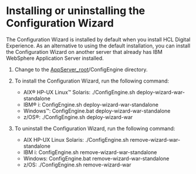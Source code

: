 # Installing or uninstalling the Configuration Wizard

The Configuration Wizard is installed by default when you install HCL Digital Experience. As an alternative to using the default installation, you can install the Configuration Wizard on another server that already has IBM WebSphere Application Server installed.

1.  Change to the [AppServer\_root](../reference/wpsdirstr.md#was_root)/ConfigEngine directory.

2.  To install the Configuration Wizard, run the following command:

    -   AIX® HP-UX Linux™ Solaris: ./ConfigEngine.sh deploy-wizard-war-standalone
    -   IBM® i: ConfigEngine.sh deploy-wizard-war-standalone
    -   Windows™: ConfigEngine.bat deploy-wizard-war-standalone
    -   z/OS®: ./ConfigEngine.sh deploy-wizard-war
3.  To uninstall the Configuration Wizard, run the following command:

    -   AIX HP-UX Linux Solaris: ./ConfigEngine.sh remove-wizard-war-standalone
    -   IBM i: ConfigEngine.sh remove-wizard-war-standalone
    -   Windows: ConfigEngine.bat remove-wizard-war-standalone
    -   z/OS: ./ConfigEngine.sh remove-wizard-war


